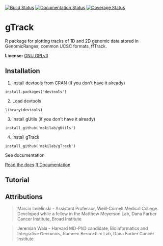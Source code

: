 [![Build Status](https://travis-ci.org/mskilab/gTrack.svg?branch=master)](https://travis-ci.org/mskilab/gTrack)
[![Documentation Status](https://readthedocs.org/projects/gtrack/badge/?version=latest)](http://gtrack.readthedocs.org/en/latest/?badge=latest)
[![Coverage Status](https://coveralls.io/repos/github/mskilab/gTrack/badge.svg?branch=master)](https://coveralls.io/github/mskilab/gTrack?branch=master)


gTrack
======

R package for plotting tracks of 1D and 2D genomic data stored in GenomicRanges, common UCSC formats, ffTrack.  

**License:** [GNU GPLv3](https://www.gnu.org/licenses/gpl-3.0.en.html)

Installation
-----------

1. Install devtools from CRAN (if you don't have it already)

  ```
  install.packages('devtools')
  ```

2. Load devtools

  ```
  library(devtools)
  ````

3. Install gUtils (if you don't have it already)

  ```
  install_github('mskilab/gUtils')
  ````


4. Install gTrack

  ```
  install_github('mskilab/gTrack')
  ````

See documentation

[Read the docs](http://gtrack.readthedocs.org/en/latest/)
[R Documentation](https://raw.githubusercontent.com/mskilab/gTrack/master/gTrack.pdf)

Tutorial 
--------

Attributions
------------
> Marcin Imielinski - Assistant Professor, Weill-Cornell Medical College. Developed while a fellow in the Matthew Meyerson Lab, Dana Farber Cancer Institute, Broad Institute

> Jeremiah Wala - Harvard MD-PhD candidate, Bioinformatics and Integrative Genomics, Rameen Beroukhim Lab, Dana Farber Cancer Institute

[license]: https://github.com/jwalabroad/gTrack/blob/master/LICENSE
